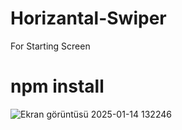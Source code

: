 # Horizantal-Swiper 
For Starting Screen 

# npm install

![Ekran görüntüsü 2025-01-14 132246](https://github.com/user-attachments/assets/89ba1065-73a5-401a-9a95-c68169eb8977)
